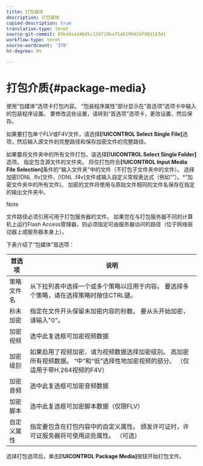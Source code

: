 ```yaml
---
title: 打包媒体
description: 打包媒体
copied-description: true
translation-type: tm+mt
source-git-commit: 89bdda1d4bd5c126f19ba75a819942df901183d1
workflow-type: tm+mt
source-wordcount: '370'
ht-degree: 0%

---
```



# 打包介质{#package-media}

使用“包媒体”选项卡打包内容。 “包装程序属性”部分显示在“首选项”选项卡中输入的包装程序设置。 要修改这些设置，请转到“首选项”选项卡，更改设置，然后保存。

如果要打包单个FLV或F4V文件，请选择&#x200B;**[!UICONTROL Select Single File]**&#x200B;选项，然后输入源文件的完整路径和保存加密文件的完整路径。

如果要将文件夹中的所有文件打包，请选择&#x200B;**[!UICONTROL Select Single Folder]**&#x200B;选项。 指定包含源文件的文件夹。 将仅打包符合&#x200B;**[!UICONTROL Input Media File Selection]**&#x200B;条件的“输入文件夹”中的文件（不打包子文件夹中的文件）。 选择加密[!DNL .flv]文件、[!DNL .f4v]文件或输入自定义常规表达式（例如“”）。*”加密文件夹中的所有文件)。 加密的文件将使用与原始文件相同的文件名保存在指定的输出文件夹中。

>[!NOTE]
>
>文件路径必须引用可用于打包服务器的文件。 如果您在与打包服务器不同的计算机上运行Flash Access管理器，则必须指定可由服务器访问的路径（位于网络驱动器上或服务器本身上）。

下表介绍了“包媒体”首选项：

| 首选项 | 说明 |
|---|---|
| 策略文件名 | 从下拉列表中选择一个或多个策略以应用于内容。 要选择多个策略，请在选择策略时按住CTRL键。 |
| 秒未加密 | 指定在文件开头保留未加密内容的秒数。 要从头开始加密，请输入&quot;0&quot;。 |
| 加密视频 | 选中此复选框可加密视频数据 |
| 加密级别 | 如果启用了视频加密，请为视频数据选择加密级别。 高加密所有视频数据。 “中”和“低”选择性地加密视频的部分。 （仅适用于带H.264视频的F4V） |
| 加密音频 | 选中此复选框可加密音频数据 |
| 加密脚本 | 选中此复选框可加密脚本数据（仅限FLV） |
| 自定义属性 | 指定要包含在打包内容中的自定义属性。 颁发许可证时，许可证服务器将可使用这些属性。 （可选） |

选择打包选项后，单击&#x200B;**[!UICONTROL Package Media]**&#x200B;按钮开始打包文件。
